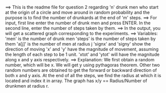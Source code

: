 ==> This is the readme file for question 2 regarding 'n' drunk men who start at the origin of a circle and move around in random probability and the purpose is to find the number of drunkards at the end of 'm' steps.
==> For input, first line enter the number of drunk men and press ENTER. In the second line, enter the number of steps taken by them.
==> In the output, you will get a scattered graph corresponding to the experiments.
==> Variables:
	'men' is the number of drunk men
	'steps' is the number of steps taken by them
	'a[j]' is the number of men at radius j
	'signx' and 'signy' show the direction of moving
	'x' and 'y' have the magnitude of movement, assuming the length of each step to be 1 unit.
	'xtot' and 'ytot' will have the magnitude along x and y axis respectively.
==> Explanation:
	We first obtain a random number, which will be x.
	We will get y using pythagoras theorem.
	Other two random numbers are obtained to get the forward or backward direction of both x and y axis.
	At the end of all the steps, we find the radius at which it is located and index it in array.
	The graph has x/y == Radius/Number of drunkmen at radius r.
